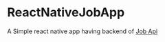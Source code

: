 # ReactNativeJobApp

A Simple react native app having backend of [Job Api](https://github.com/rpk79/Job_API)
